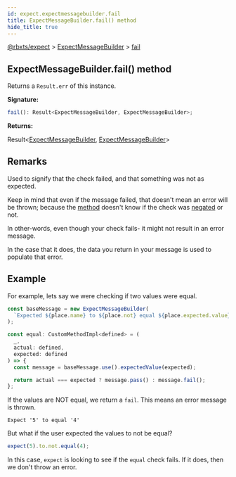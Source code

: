 ```yaml
---
id: expect.expectmessagebuilder.fail
title: ExpectMessageBuilder.fail() method
hide_title: true
---
```


[@rbxts/expect](./expect.md) &gt; [ExpectMessageBuilder](./expect.expectmessagebuilder.md) &gt; [fail](./expect.expectmessagebuilder.fail.md)

## ExpectMessageBuilder.fail() method

Returns a `Result.err` of this instance.

**Signature:**

```typescript
fail(): Result<ExpectMessageBuilder, ExpectMessageBuilder>;
```
**Returns:**

Result&lt;[ExpectMessageBuilder](./expect.expectmessagebuilder.md)<!-- -->, [ExpectMessageBuilder](./expect.expectmessagebuilder.md)<!-- -->&gt;

## Remarks

Used to signify that the check failed, and that something was not as expected.

Keep in mind that even if the message failed, that doesn't mean an error will be thrown; because the [method](./expect.custommethodimpl.md) doesn't know if the check was [negated](./expect.assertion.not.md) or not.

In other-words, even though your check fails- it might not result in an error message.

In the case that it does, the data you return in your message is used to populate that error.

## Example

For example, lets say we were checking if two values were equal.

```ts
const baseMessage = new ExpectMessageBuilder(
  `Expected ${place.name} to ${place.not} equal ${place.expected.value}`
);

const equal: CustomMethodImpl<defined> = (
  _,
  actual: defined,
  expected: defined
) => {
  const message = baseMessage.use().expectedValue(expected);

  return actual === expected ? message.pass() : message.fail();
};
```
If the values are NOT equal, we return a `fail`<!-- -->. This means an error message is thrown.

```logs
Expect '5' to equal '4'
```
But what if the user expected the values to not be equal?

```ts
expect(5).to.not.equal(4);
```
In this case, `expect` is looking to see if the `equal` check fails. If it does, then we don't throw an error.
